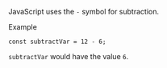 JavaScript uses the `-` symbol for subtraction.

Example

```
const subtractVar = 12 - 6;
```

`subtractVar` would have the value `6`.